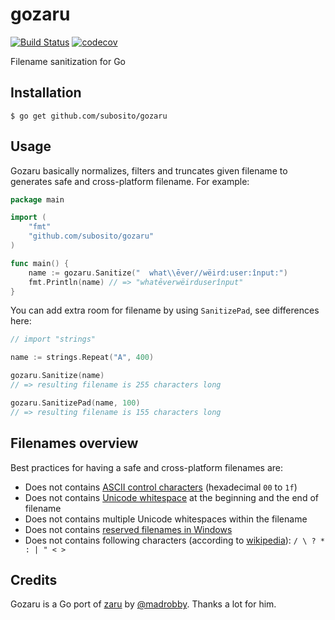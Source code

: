 # gozaru

[![Build Status](https://travis-ci.org/subosito/gozaru.svg?branch=master)](https://travis-ci.org/subosito/gozaru)
[![codecov](https://codecov.io/gh/subosito/gozaru/branch/master/graph/badge.svg)](https://codecov.io/gh/subosito/gozaru)

Filename sanitization for Go

## Installation

```
$ go get github.com/subosito/gozaru
```

## Usage

Gozaru basically normalizes, filters and truncates given filename to generates safe and cross-platform filename. For example:

```go
package main

import (
	"fmt"
	"github.com/subosito/gozaru"
)

func main() {
	name := gozaru.Sanitize("  what\\ēver//wëird:user:înput:")
	fmt.Println(name) // => "whatēverwëirduserînput"
}
```

You can add extra room for filename by using `SanitizePad`, see differences here:

```go
// import "strings"

name := strings.Repeat("A", 400)

gozaru.Sanitize(name)
// => resulting filename is 255 characters long

gozaru.SanitizePad(name, 100)
// => resulting filename is 155 characters long
```

## Filenames overview

Best practices for having a safe and cross-platform filenames are:

- Does not contains [ASCII control characters](http://en.wikipedia.org/wiki/ASCII#ASCII_control_characters) (hexadecimal `00` to `1f`)
- Does not contains [Unicode whitespace](http://en.wikipedia.org/wiki/Whitespace_character#Unicode) at the beginning and the end of filename
- Does not contains multiple Unicode whitespaces within the filename
- Does not contains [reserved filenames in Windows](http://msdn.microsoft.com/en-us/library/windows/desktop/aa365247%28v=vs.85%29.aspx)
- Does not contains following characters (according to [wikipedia](http://en.wikipedia.org/wiki/Filename)): `/ \ ? * : | " < >`

## Credits

Gozaru is a Go port of [zaru](https://github.com/madrobby/zaru) by [@madrobby](https://github.com/madrobby). Thanks a lot for him.

